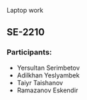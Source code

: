 Laptop work

## SE-2210
### Participants: 
 - Yersultan Serimbetov
 - Adilkhan Yeslyambek
 - Taiyr Taishanov
 - Ramazanov Eskendir
